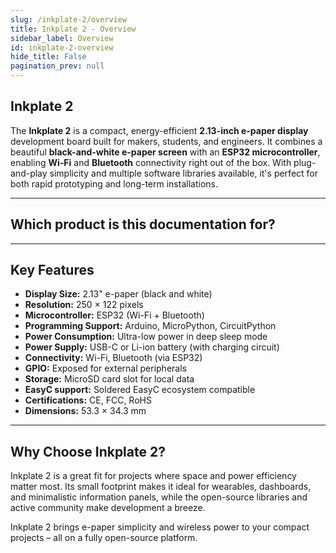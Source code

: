 ```yaml
---
slug: /inkplate-2/overview
title: Inkplate 2 - Overview
sidebar_label: Overview
id: inkplate-2-overview
hide_title: False
pagination_prev: null
---
```



## Inkplate 2

The **Inkplate 2** is a compact, energy-efficient **2.13-inch e-paper display** development board built for makers, students, and engineers. It combines a beautiful **black-and-white e-paper screen** with an **ESP32 microcontroller**, enabling **Wi-Fi** and **Bluetooth** connectivity right out of the box. With plug-and-play simplicity and multiple software libraries available, it's perfect for both rapid prototyping and long-term installations.

<CenteredImage src="/img/inkplate_2/333166.png" alt="Inkplate 2" caption="Inkplate 2 e-paper display board"/>

---

## Which product is this documentation for?

<QuickLink 
  title="Inkplate 2" 
  description="333166"
  url="https://soldered.com/product/inkplate-2/"
  image="/img/inkplate-2/333166.png" 
/>

<QuickLink 
  title="Inkplate 2 without e-paper Display" 
  description="333227"
  url="https://soldered.com/product/inkplate-2/"
  image="/img/inkplate-2/withoutboard.png" 
/>

<QuickLink 
  title="Inkplate 2 with e-paper & enclosure" 
  description="333167"
  url="https://soldered.com/product/inkplate-2/"
  image="/img/inkplate-2/enclosure.png" 
/>

<QuickLink 
  title="Inkplate 2 with e-paper, Enclosure & Battery" 
  description="333228"
  url="https://soldered.com/product/inkplate-2/"
  image="/img/inkplate-2/ennbat.png" 
/>

---

## Key Features

- **Display Size:** 2.13" e-paper (black and white)
- **Resolution:** 250 × 122 pixels
- **Microcontroller:** ESP32 (Wi-Fi + Bluetooth)
- **Programming Support:** Arduino, MicroPython, CircuitPython
- **Power Consumption:** Ultra-low power in deep sleep mode
- **Power Supply:** USB-C or Li-ion battery (with charging circuit)
- **Connectivity:** Wi-Fi, Bluetooth (via ESP32)
- **GPIO:** Exposed for external peripherals
- **Storage:** MicroSD card slot for local data
- **EasyC support:** Soldered EasyC ecosystem compatible
- **Certifications:** CE, FCC, RoHS
- **Dimensions:** 53.3 × 34.3 mm

---

## Why Choose Inkplate 2?

Inkplate 2 is a great fit for projects where space and power efficiency matter most. Its small footprint makes it ideal for wearables, dashboards, and minimalistic information panels, while the open-source libraries and active community make development a breeze.

<InfoBox>Inkplate 2 brings e-paper simplicity and wireless power to your compact projects – all on a fully open-source platform.</InfoBox>
